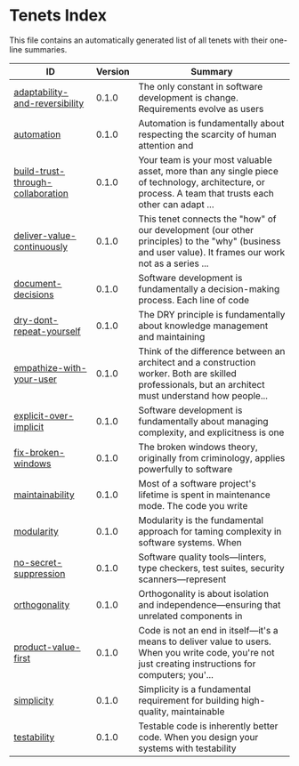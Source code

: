 # Tenets Index

This file contains an automatically generated list of all tenets with their one-line summaries.

| ID | Version | Summary |
|---|---|---|
| [adaptability-and-reversibility](./adaptability-and-reversibility.md) | 0.1.0 | The only constant in software development is change. Requirements evolve as users |
| [automation](./automation.md) | 0.1.0 | Automation is fundamentally about respecting the scarcity of human attention and |
| [build-trust-through-collaboration](./build-trust-through-collaboration.md) | 0.1.0 | Your team is your most valuable asset, more than any single piece of technology, architecture, or process. A team that trusts each other can adapt ... |
| [deliver-value-continuously](./deliver-value-continuously.md) | 0.1.0 | This tenet connects the "how" of our development (our other principles) to the "why" (business and user value). It frames our work not as a series ... |
| [document-decisions](./document-decisions.md) | 0.1.0 | Software development is fundamentally a decision-making process. Each line of code |
| [dry-dont-repeat-yourself](./dry-dont-repeat-yourself.md) | 0.1.0 | The DRY principle is fundamentally about knowledge management and maintaining |
| [empathize-with-your-user](./empathize-with-your-user.md) | 0.1.0 | Think of the difference between an architect and a construction worker. Both are skilled professionals, but an architect must understand how people... |
| [explicit-over-implicit](./explicit-over-implicit.md) | 0.1.0 | Software development is fundamentally about managing complexity, and explicitness is one |
| [fix-broken-windows](./fix-broken-windows.md) | 0.1.0 | The broken windows theory, originally from criminology, applies powerfully to software |
| [maintainability](./maintainability.md) | 0.1.0 | Most of a software project's lifetime is spent in maintenance mode. The code you write |
| [modularity](./modularity.md) | 0.1.0 | Modularity is the fundamental approach for taming complexity in software systems. When |
| [no-secret-suppression](./no-secret-suppression.md) | 0.1.0 | Software quality tools—linters, type checkers, test suites, security scanners—represent |
| [orthogonality](./orthogonality.md) | 0.1.0 | Orthogonality is about isolation and independence—ensuring that unrelated components in |
| [product-value-first](./product-value-first.md) | 0.1.0 | Code is not an end in itself—it's a means to deliver value to users. When you write code, you're not just creating instructions for computers; you'... |
| [simplicity](./simplicity.md) | 0.1.0 | Simplicity is a fundamental requirement for building high-quality, maintainable |
| [testability](./testability.md) | 0.1.0 | Testable code is inherently better code. When you design your systems with testability |
